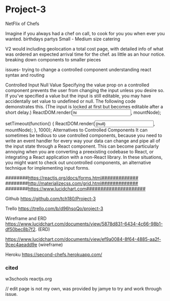 # Project-3
NetFlix of Chefs 

Imagine if you always had a chef on call, to cook for you you when ever you wanted. 
birthdays
partys
Small - Medium size catering 


V2
would including geolocation 
a total cost page, with detailed info of what was ordered
an expected arrival time for the chef. 
as little as an hour notice. 
breaking down components to smaller pieces 







issues-
trying to change a controlled component 
understanding react syntax and routing

Controlled Input Null Value
Specifying the value prop on a controlled component prevents the user from changing the input unless you desire so. If you’ve specified a value but the input is still editable, you may have accidentally set value to undefined or null.
The following code demonstrates this. (The input is locked at first but becomes editable after a short delay.)
ReactDOM.render(<input value="hi" />, mountNode);

setTimeout(function() {
  ReactDOM.render(<input value={null} />, mountNode);
}, 1000);
Alternatives to Controlled Components
It can sometimes be tedious to use controlled components, because you need to write an event handler for every way your data can change and pipe all of the input state through a React component. This can become particularly annoying when you are converting a preexisting codebase to React, or integrating a React application with a non-React library. In these situations, you might want to check out uncontrolled components, an alternative technique for implementing input forms.



########https://reactjs.org/docs/forms.html#############
########http://materializecss.com/grid.html#############
########https://www.lucidchart.com#####################






Github
https://github.com/tch180/Project-3

Trello
https://trello.com/b/d96hsoQo/project-3

Wireframe and ERD 
https://www.lucidchart.com/documents/view/5878d831-6434-4c66-98b1-df50bec8b7f2.  (ERD)

https://www.lucidchart.com/documents/view/ef9a0084-8f64-4885-aa2f-9cec4aeadd9e (wireframe)

Heroku 
https://second-chefs.herokuapp.com/


### cited
w3schools
reactjs.org



// edit page is not my own, was provided by jamye to try and work through issue. 